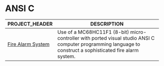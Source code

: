# ANSI C

| PROJECT_HEADER           | DESCRIPTION |
|--------------------------|-------------|
| [Fire Alarm System](https://github.com/BroadbentT/Project-FireAlarm1) | Use of a MC68HC11F1 (8-bit) micro-controller with ported visual studio ANSI C computer programming language to construct a sophisticated fire alarm system. |
